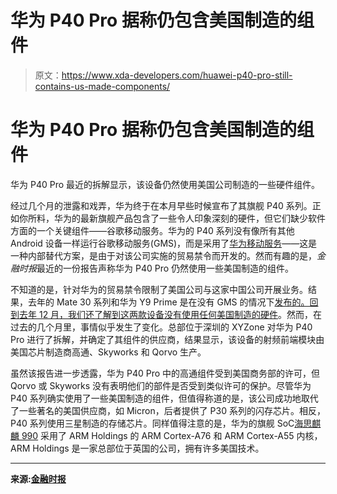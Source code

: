 # 华为 P40 Pro 据称仍包含美国制造的组件

> 原文：<https://www.xda-developers.com/huawei-p40-pro-still-contains-us-made-components/>

# 华为 P40 Pro 据称仍包含美国制造的组件

华为 P40 Pro 最近的拆解显示，该设备仍然使用美国公司制造的一些硬件组件。

经过几个月的泄露和戏弄，华为终于在本月早些时候宣布了其旗舰 P40 系列。正如你所料，华为的最新旗舰产品包含了一些令人印象深刻的硬件，但它们缺少软件方面的一个关键组件——谷歌移动服务。华为的 P40 系列没有像所有其他 Android 设备一样运行谷歌移动服务(GMS)，而是采用了[华为移动服务](https://www.xda-developers.com/huawei-hms-core-android-alternative-google-play-services-gms/)——这是一种内部替代方案，是由于对该公司实施的贸易禁令而开发的。然而有趣的是，*金融时报*最近的一份报告声称华为 P40 Pro 仍然使用一些美国制造的组件。

不知道的是，针对华为的贸易禁令限制了美国公司与这家中国公司开展业务。结果，去年的 Mate 30 系列和华为 Y9 Prime 是在没有 GMS 的情况下[发布的。回到去年 12 月，我们还了解到这两款设备](https://www.xda-developers.com/huawei-mate-30-without-google-play-apps-services/)[没有使用任何美国制造的硬件](https://www.xda-developers.com/huawei-mate-30-y9-prime-2019-no-usa-component-trade-ban/)。然而，在过去的几个月里，事情似乎发生了变化。总部位于深圳的 XYZone 对华为 P40 Pro 进行了拆解，并确定了其组件的供应商，结果显示，该设备的射频前端模块由美国芯片制造商高通、Skyworks 和 Qorvo 生产。

虽然该报告进一步透露，华为 P40 Pro 中的高通组件受到美国商务部的许可，但 Qorvo 或 Skyworks 没有表明他们的部件是否受到类似许可的保护。尽管华为 P40 系列确实使用了一些美国制造的组件，但值得称道的是，该公司成功地取代了一些著名的美国供应商，如 Micron，后者提供了 P30 系列的闪存芯片。相反，P40 系列使用三星制造的存储芯片。同样值得注意的是，华为的旗舰 SoC[海思麒麟 990](https://www.xda-developers.com/huawei-hisilicon-kirin-990-5g-integrated-modem/) 采用了 ARM Holdings 的 ARM Cortex-A76 和 ARM Cortex-A55 内核，ARM Holdings 是一家总部位于英国的公司，拥有许多美国技术。

* * *

**来源:[金融时报](https://www.ft.com/content/3716c4bb-de27-4920-ab87-46a8a2758ddf)**